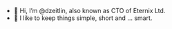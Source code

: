 - 👋 Hi, I’m @dzeitlin, also known as CTO of Eternix Ltd.
- 👀 I like to keep things simple, short and ... smart.

<!---
dzeitlin/dzeitlin is a ✨ special ✨ repository because its `README.md` (this file) appears on your GitHub profile.
You can click the Preview link to take a look at your changes.
--->
